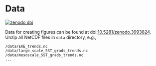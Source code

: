 # Data

<a href="https://doi.org/10.5281/zenodo.3993824"><img src="https://zenodo.org/badge/DOI/10.5281/zenodo.3993824.svg" alt="zenodo doi"></a>

Data for creating figures can be found at doi:[10.5281/zenodo.3993824](https://doi.org/10.5281/zenodo.3993824). Unzip all NetCDF files in `data` directory, e.g., 

```
/data/EKE_trends.nc
/data/large_scale_SST_grads_trends.nc
/data/mesoscale_SST_grads_trends.nc
...
```
